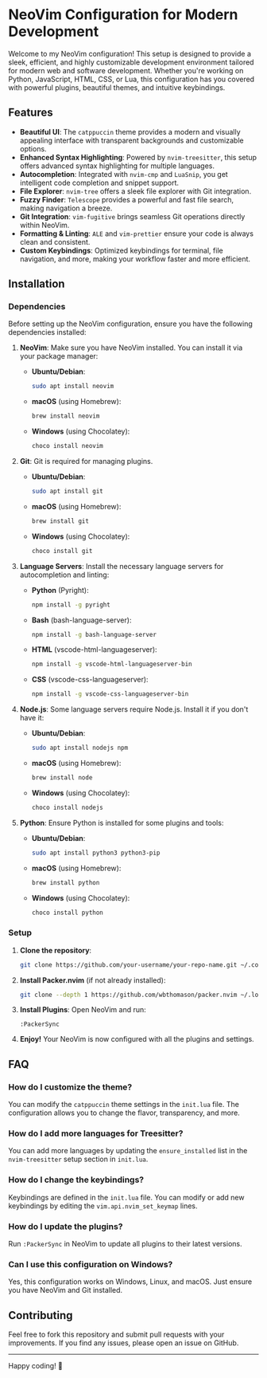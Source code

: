 # NeoVim Configuration for Modern Development

Welcome to my NeoVim configuration! This setup is designed to provide a sleek, efficient, and highly customizable development environment tailored for modern web and software development. Whether you're working on Python, JavaScript, HTML, CSS, or Lua, this configuration has you covered with powerful plugins, beautiful themes, and intuitive keybindings.

## Features

- **Beautiful UI**: The `catppuccin` theme provides a modern and visually appealing interface with transparent backgrounds and customizable options.
- **Enhanced Syntax Highlighting**: Powered by `nvim-treesitter`, this setup offers advanced syntax highlighting for multiple languages.
- **Autocompletion**: Integrated with `nvim-cmp` and `LuaSnip`, you get intelligent code completion and snippet support.
- **File Explorer**: `nvim-tree` offers a sleek file explorer with Git integration.
- **Fuzzy Finder**: `Telescope` provides a powerful and fast file search, making navigation a breeze.
- **Git Integration**: `vim-fugitive` brings seamless Git operations directly within NeoVim.
- **Formatting & Linting**: `ALE` and `vim-prettier` ensure your code is always clean and consistent.
- **Custom Keybindings**: Optimized keybindings for terminal, file navigation, and more, making your workflow faster and more efficient.

## Installation

### Dependencies

Before setting up the NeoVim configuration, ensure you have the following dependencies installed:

1. **NeoVim**: Make sure you have NeoVim installed. You can install it via your package manager:
   - **Ubuntu/Debian**:
     ```bash
     sudo apt install neovim
     ```
   - **macOS** (using Homebrew):
     ```bash
     brew install neovim
     ```
   - **Windows** (using Chocolatey):
     ```bash
     choco install neovim
     ```

2. **Git**: Git is required for managing plugins.
   - **Ubuntu/Debian**:
     ```bash
     sudo apt install git
     ```
   - **macOS** (using Homebrew):
     ```bash
     brew install git
     ```
   - **Windows** (using Chocolatey):
     ```bash
     choco install git
     ```

3. **Language Servers**: Install the necessary language servers for autocompletion and linting:
   - **Python** (Pyright):
     ```bash
     npm install -g pyright
     ```
   - **Bash** (bash-language-server):
     ```bash
     npm install -g bash-language-server
     ```
   - **HTML** (vscode-html-languageserver):
     ```bash
     npm install -g vscode-html-languageserver-bin
     ```
   - **CSS** (vscode-css-languageserver):
     ```bash
     npm install -g vscode-css-languageserver-bin
     ```

4. **Node.js**: Some language servers require Node.js. Install it if you don't have it:
   - **Ubuntu/Debian**:
     ```bash
     sudo apt install nodejs npm
     ```
   - **macOS** (using Homebrew):
     ```bash
     brew install node
     ```
   - **Windows** (using Chocolatey):
     ```bash
     choco install nodejs
     ```

5. **Python**: Ensure Python is installed for some plugins and tools:
   - **Ubuntu/Debian**:
     ```bash
     sudo apt install python3 python3-pip
     ```
   - **macOS** (using Homebrew):
     ```bash
     brew install python
     ```
   - **Windows** (using Chocolatey):
     ```bash
     choco install python
     ```

### Setup

1. **Clone the repository**:
   ```bash
   git clone https://github.com/your-username/your-repo-name.git ~/.config/nvim
   ```

2. **Install Packer.nvim** (if not already installed):
   ```bash
   git clone --depth 1 https://github.com/wbthomason/packer.nvim ~/.local/share/nvim/site/pack/packer/start/packer.nvim
   ```

3. **Install Plugins**:
   Open NeoVim and run:
   ```vim
   :PackerSync
   ```

4. **Enjoy!** Your NeoVim is now configured with all the plugins and settings.

## FAQ

### How do I customize the theme?
You can modify the `catppuccin` theme settings in the `init.lua` file. The configuration allows you to change the flavor, transparency, and more.

### How do I add more languages for Treesitter?
You can add more languages by updating the `ensure_installed` list in the `nvim-treesitter` setup section in `init.lua`.

### How do I change the keybindings?
Keybindings are defined in the `init.lua` file. You can modify or add new keybindings by editing the `vim.api.nvim_set_keymap` lines.

### How do I update the plugins?
Run `:PackerSync` in NeoVim to update all plugins to their latest versions.

### Can I use this configuration on Windows?
Yes, this configuration works on Windows, Linux, and macOS. Just ensure you have NeoVim and Git installed.

## Contributing

Feel free to fork this repository and submit pull requests with your improvements. If you find any issues, please open an issue on GitHub.

---

Happy coding! 🚀
